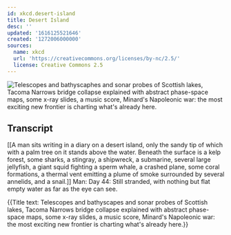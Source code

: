 ```yaml
---
id: xkcd.desert-island
title: Desert Island
desc: ''
updated: '1616125521646'
created: '1272006000000'
sources:
  name: xkcd
  url: 'https://creativecommons.org/licenses/by-nc/2.5/'
  license: Creative Commons 2.5
---
```

![Telescopes and bathyscaphes and sonar probes of Scottish lakes, Tacoma Narrows bridge collapse explained with abstract phase-space maps, some x-ray slides, a music score, Minard's Napoleonic war: the most exciting new frontier is charting what's already here.](https://imgs.xkcd.com/comics/desert_island.png)

## Transcript
[[A man sits writing in a diary on a desert island, only the sandy tip of which with a palm tree on it stands above the water. Beneath the surface is a kelp forest, some sharks, a stingray, a shipwreck, a submarine, several large jellyfish, a giant squid fighting a sperm whale, a crashed plane, some coral formations, a thermal vent emitting a plume of smoke surrounded by several annelids, and a snail.]]
Man: Day 44: Still stranded, with nothing but flat empty water as far as the eye can see.

{{Title text: Telescopes and bathyscapes and sonar probes of Scottish lakes, Tacoma Narrows bridge collapse explained with abstract phase-space maps, some x-ray slides, a music score, Minard's Napoleonic war: the most exciting new frontier is charting what's already here.}}
